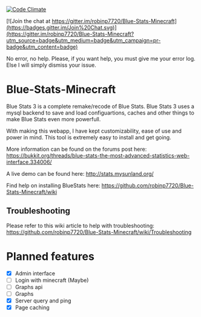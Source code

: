 [![Code Climate](https://codeclimate.com/github/robinp7720/Blue-Stats-Minecraft/badges/gpa.svg)](https://codeclimate.com/github/robinp7720/Blue-Stats-Minecraft)

[![Join the chat at https://gitter.im/robinp7720/Blue-Stats-Minecraft](https://badges.gitter.im/Join%20Chat.svg)](https://gitter.im/robinp7720/Blue-Stats-Minecraft?utm_source=badge&utm_medium=badge&utm_campaign=pr-badge&utm_content=badge)

No error, no help. Please, if you want help, you must give me your error log. Else I will simply dismiss your issue.

# Blue-Stats-Minecraft
Blue Stats 3 is a complete remake/recode of Blue Stats.
Blue Stats 3 uses a mysql backend to save and load configuartions, caches and other things to make Blue Stats even more powerfull.

With making this webapp, I have kept customizability, ease of use and power in mind. This tool is extremely easy to install and get going.

More information can be found on the forums post here: https://bukkit.org/threads/blue-stats-the-most-advanced-statistics-web-interface.334006/

A live demo can be found here: http://stats.mysunland.org/

Find help on installing BlueStats here: https://github.com/robinp7720/Blue-Stats-Minecraft/wiki

## Troubleshooting
Please refer to this wiki article to help with troubleshooting: https://github.com/robinp7720/Blue-Stats-Minecraft/wiki/Troubleshooting

Planned features
=====================
- [x] Admin interface     
- [ ] Login with minecraft (Maybe)     
- [ ] Graphs api     
- [ ] Graphs     
- [x] Server query and ping     
- [x] Page caching

